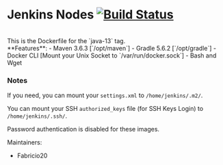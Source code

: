 # Jenkins Nodes [![Build Status](https://travis-ci.com/Fabricio20/Jenkins-Nodes.svg?branch=master)](https://travis-ci.com/Fabricio20/Jenkins-Nodes)
<br>
This is the Dockerfile for the `java-13` tag.
<br>
**Features**:
- Maven 3.6.3 [`/opt/maven`]
- Gradle 5.6.2 [`/opt/gradle`]
- Docker CLI [Mount your Unix Socket to `/var/run/docker.sock`]
- Bash and Wget

### Notes

If you need, you can mount your `settings.xml` to `/home/jenkins/.m2/`.

You can mount your SSH `authorized_keys` file (for SSH Keys Login) to `/home/jenkins/.ssh/`.

Password authentication is disabled for these images.

Maintainers:
- Fabricio20